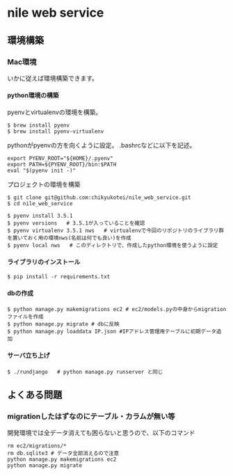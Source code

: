 # nile web service

## 環境構築

### Mac環境
いかに従えば環境構築できます。

#### python環境の構築

pyenvとvirtualenvの環境を構築。
```
$ brew install pyenv
$ brew install pyenv-virtualenv
```

pythonがpyenvの方を向くように設定。
.bashrcなどに以下を記述。
```
export PYENV_ROOT="${HOME}/.pyenv"
export PATH=${PYENV_ROOT}/bin:$PATH
eval "$(pyenv init -)"
```

プロジェクトの環境を構築
```
$ git clone git@github.com:chikyukotei/nile_web_service.git
$ cd nile_web_service

$ pyenv install 3.5.1
$ pyenv versions   # 3.5.1が入っていることを確認
$ pyenv virtualenv 3.5.1 nws   # virtualenvで今回のリポジトリのライブラリ群を置いておく用の環境nws(名前は何でも良い)を作成
$ pyenv local nws   # このディレクトリで、作成したpython環境を使うように設定
```

#### ライブラリのインストール

```
$ pip install -r requirements.txt
```

#### dbの作成

```
$ python manage.py makemigrations ec2 # ec2/models.pyの中身からmigrationファイルを作成
$ python manage.py migrate # dbに反映
$ python manage.py loaddata IP.json #IPアドレス管理用テーブルに初期データ追加
```

#### サーバ立ち上げ

```
$ ./rundjango   # python manage.py runserver と同じ
```

## よくある問題

### migrationしたはずなのにテーブル・カラムが無い等
開発環境では全データ消えても困らないと思うので、以下のコマンド

```
rm ec2/migrations/*
rm db.sqlite3 # データ全部消えるので注意
python manage.py makemigrations ec2
python manage.py migrate
```
